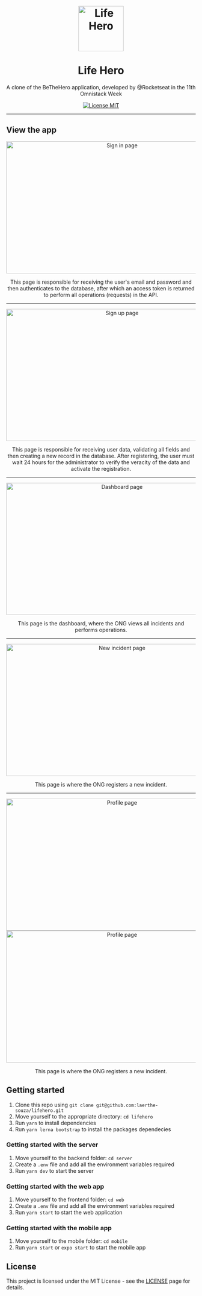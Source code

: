 <h1 align="center">
<br>
  <img src='https://svgshare.com/i/TML.svg' title='Life Hero' width="120" />
<br>
<br>
Life Hero
</h1>

<p align="center">A clone of the BeTheHero application, developed by @Rocketseat in the 11th Omnistack Week</p>

<p align="center">
  <a href="https://opensource.org/licenses/MIT">
    <img src="https://img.shields.io/badge/License-MIT-blue.svg" alt="License MIT">
  </a>
</p>

<hr />

## View the app

<div align="center">
  <img src="https://i.ibb.co/fGqKYh1/sign-in.png" alt="Sign in page" width="600" height="350" />

  <p>
    This page is responsible for receiving the user's email and password and then authenticates to the database, after which an access token is returned to perform all operations (requests) in the API.
  </p>
</div>

<hr />

<div align="center">
  <img src="https://i.ibb.co/XxFXZJT/sign-up.png" alt="Sign up page" width="600" height="350" />

  <p>  
    This page is responsible for receiving user data, validating all fields and then creating a new record in the database. After registering, the user must wait 24 hours for the administrator to verify the veracity of the data and activate the registration.
  </p>
</div>

<hr />

<div align="center">
  <img src="https://i.ibb.co/xzsc8g8/dashboard.png" alt="Dashboard page" width="600" height="350" />

  <p>  
    This page is the dashboard, where the ONG views all incidents and performs operations.
  </p>
</div>

<hr />

<div align="center">
  <img src="https://i.ibb.co/F5hpqMJ/new-incident.png" alt="New incident page" width="600" height="350" />

  <p>    
  This page is where the ONG registers a new incident.
  </p>
</div>

<hr />

<div align="center">
  <img src="https://i.ibb.co/SyR2Zvd/profile-part01.png" alt="Profile page" width="600" height="350" />
  <img src="https://i.ibb.co/wRDHTfr/profile-part02.png" alt="Profile page" width="600" height="350" />

  <p>    
  This page is where the ONG registers a new incident.
  </p>
</div>

## Getting started

1. Clone this repo using `git clone git@github.com:laerthe-souza/lifehero.git`
2. Move yourself to the appropriate directory: `cd lifehero`<br />
3. Run `yarn` to install dependencies<br />
4. Run `yarn lerna bootstrap` to install the packages dependecies

### Getting started with the server

1. Move yourself to the backend folder: `cd server`
2. Create a `.env` file and add all the environment variables required
3. Run `yarn dev` to start the server

### Getting started with the web app

1. Move yourself to the frontend folder: `cd web`
2. Create a `.env` file and add all the environment variables required
2. Run `yarn start` to start the web application

### Getting started with the mobile app

1. Move yourself to the mobile folder: `cd mobile`
2. Run `yarn start` or `expo start` to start the mobile app

## License

This project is licensed under the MIT License - see the [LICENSE](https://opensource.org/licenses/MIT) page for details.
